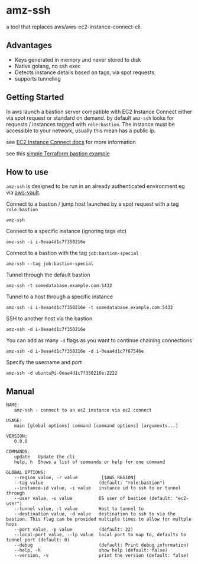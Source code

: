 # amz-ssh

a tool that replaces aws/aws-ec2-instance-connect-cli.

## Advantages

- Keys generated in memory and never stored to disk
- Native golang, no ssh exec
- Detects instance details based on tags, via spot requests
- supports tunneling

## Getting Started

In aws launch a bastion server compatible with EC2 Instance Connect either via spot request or standard on demand. by default
`amz-ssh` looks for requests / instances tagged with `role:bastion`. The instance must be
 accessible to your network, usually this mean has a public ip.
 
see [EC2 Instance Connect docs](https://docs.aws.amazon.com/AWSEC2/latest/UserGuide/ec2-instance-connect-methods.html) for more information

see this [simple Terraform bastion example](./examples/spot-bastion)

## How to use

`amz-ssh` is designed to be run in an already authenticated environment eg via [aws-vault](https://github.com/99designs/aws-vault).

Connect to a bastion / jump host launched by a spot request with a tag `role:bastion`

`amz-ssh`

Connect to a specific instance (ignoring tags etc)

`amz-ssh -i i-0eaa4d1c7f350216e`

Connect to a bastion with the tag `job:bastion-special`

`amz-ssh --tag job:bastion-special`

Tunnel through the default bastion

`amz-ssh -t somedatabase.example.com:5432`

Tunnel to a host through a specific instance

`amz-ssh -i i-0eaa4d1c7f350216e -t somedatabase.example.com:5432`

SSH to another host via the bastion

`amz-ssh -d i-0eaa4d1c7f350216e`

You can add as many `-d` flags as you want to continue chaining connections

`amz-ssh -d i-0eaa4d1c7f350216e -d i-0eaa4d1c7f67546e`

Specify the username and port

`amz-ssh -d ubuntu@i-0eaa4d1c7f350216e:2222`

## Manual

```
NAME:
   amz-ssh - connect to an ec2 instance via ec2 connect

USAGE:
   main [global options] command [command options] [arguments...]

VERSION:
   0.0.0

COMMANDS:
   update   Update the cli
   help, h  Shows a list of commands or help for one command

GLOBAL OPTIONS:
   --region value, -r value         [$AWS_REGION]
   --tag value                     (default: "role:bastion")
   --instance-id value, -i value   instance id to ssh to or tunnel through
   --user value, -u value          OS user of bastion (default: "ec2-user")
   --tunnel value, -t value        Host to tunnel to
   --destination value, -d value   destination to ssh to via the bastion. This flag can be provided multiple times to allow for multple hops
   --port value, -p value          (default: 22)
   --local-port value, --lp value  local port to map to, defaults to tunnel port (default: 0)
   --debug                         (default: Print debug information)
   --help, -h                      show help (default: false)
   --version, -v                   print the version (default: false)
```
